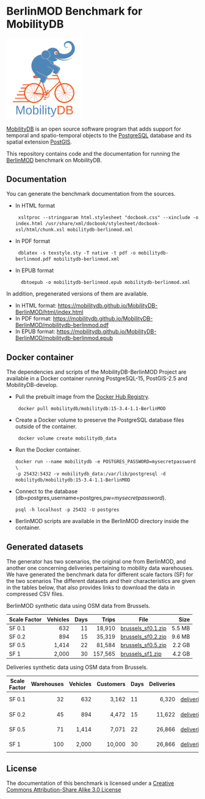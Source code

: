 BerlinMOD Benchmark for MobilityDB
==================================

<img src="docs/images/mobilitydb-logo.svg" width="200" alt="MobilityDB Logo" />

[MobilityDB](https://github.com/ULB-CoDE-WIT/MobilityDB) is an open source software program that adds support for temporal and spatio-temporal objects to the [PostgreSQL](https://www.postgresql.org/) database and its spatial extension [PostGIS](http://postgis.net/).

This repository contains code and the documentation for running the [BerlinMOD](https://secondo-database.github.io/BerlinMOD/BerlinMOD.html) benchmark on MobilityDB.

Documentation
-------------

You can generate the benchmark documentation from the sources.
*  In HTML format

        xsltproc --stringparam html.stylesheet "docbook.css" --xinclude -o index.html /usr/share/xml/docbook/stylesheet/docbook-xsl/html/chunk.xsl mobilitydb-berlinmod.xml
*  In PDF format

        dblatex -s texstyle.sty -T native -t pdf -o mobilitydb-berlinmod.pdf mobilitydb-berlinmod.xml
* In EPUB format

        dbtoepub -o mobilitydb-berlinmod.epub mobilitydb-berlinmod.xml

In addition, pregenerated versions of them are available.

*  In HTML format: https://mobilitydb.github.io/MobilityDB-BerlinMOD/html/index.html
*  In PDF format: https://mobilitydb.github.io/MobilityDB-BerlinMOD/mobilitydb-berlinmod.pdf
* In EPUB format: https://mobilitydb.github.io/MobilityDB-BerlinMOD/mobilitydb-berlinmod.epub

Docker container
-----------------

The dependencies and scripts of the MobilityDB-BerlinMOD Project are available in a Docker container running PostgreSQL-15, PostGIS-2.5 and MobilityDB-develop.

*  Pull the prebuilt image from the [Docker Hub Registry](https://hub.docker.com/r/mobilitydb/mobilitydb).

        docker pull mobilitydb/mobilitydb:15-3.4-1.1-BerlinMOD

*  Create a Docker volume to preserve the PostgreSQL database files outside of the container.

        docker volume create mobilitydb_data
        
 *  Run the Docker container.

        docker run --name mobilitydb -e POSTGRES_PASSWORD=mysecretpassword \
        -p 25432:5432 -v mobilitydb_data:/var/lib/postgresql -d mobilitydb/mobilitydb:15-3.4-1.1-BerlinMOD 
        
 *  Connect to the database  (db=postgres,username=postgres,pw=_mysecretpassword_).

        psql -h localhost -p 25432 -U postgres 

 *  BerlinMOD scripts are available in the BerlinMOD directory inside the container.
      
Generated datasets
---------------------

The generator has two scenarios, the original one from BerlinMOD, and another one concerning deliveries pertaining to mobility data warehouses. We have generated the benchmark data for different scale factors (SF) for the two scenarios The different datasets and their characteristics are given in the tables below, that also provides links to download the data in compressed CSV files.

BerlinMOD synthetic data using OSM data from Brussels.

| Scale Factor | Vehicles | Days | Trips | File | Size |
|--------------|---------:|-----:|------:|-----|-----:|
| SF 0.1 |   632 | 11 |  18,910 | [brussels_sf0.1.zip](https://docs.mobilitydb.com/pub/brussels_sf0.1.zip) | 5.5 MB |
| SF 0.2 |   894 | 15 |  35,319 | [brussels_sf0.2.zip](https://docs.mobilitydb.com/pub/brussels_sf0.2.zip) | 9.6 MB |
| SF 0.5 | 1,414 | 22 |  81,584 | [brussels_sf0.5.zip](https://docs.mobilitydb.com/pub/brussels_sf0.5.zip) | 2.2 GB |
| SF 1   | 2,000 | 30 | 157,565 | [brussels_sf1.zip](https://docs.mobilitydb.com/pub/brussels_sf1.zip) | 4.2 GB |


Deliveries synthetic data using OSM data from Brussels.


| Scale Factor | Warehouses | Vehicles | Customers | Days | Deliveries | File | Size |
|--------------|-----------:|---------:|----------:|------|-----------:|-----|-----:|
| SF 0.1       |  32 |   632 |  3,162 | 11 |  6,320 | [deliveries_sf0.1.zip](https://docs.mobilitydb.com/pub/deliveries_sf0.1.zip) | 1.4 GB |
| SF 0.2       |  45 |   894 |  4,472 | 15 | 11,622 | [deliveries_sf0.2.zip](https://docs.mobilitydb.com/pub/deliveries_sf0.2.zip) | 2.6 GB |
| SF 0.5       |  71 | 1,414 |  7,071 | 22 | 26,866 | [deliveries_sf0.5.zip](https://docs.mobilitydb.com/pub/deliveries_sf0.5.zip) | 6.1 GB |
| SF 1         | 100 | 2,000 | 10,000 | 30 | 26,866 | [deliveries_sf1.zip](https://docs.mobilitydb.com/pub/deliveries_sf1.zip) | 11.8 GB |
  

License
-------

The documentation of this benchmark is licensed under a [Creative Commons Attribution-Share Alike 3.0 License](https://creativecommons.org/licenses/by-sa/3.0/)
